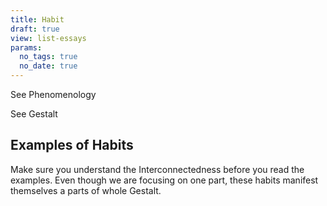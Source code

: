 ```yaml
---
title: Habit
draft: true
view: list-essays
params:
  no_tags: true
  no_date: true
---
```


See Phenomenology

See Gestalt

## Examples of Habits

Make sure you understand the Interconnectedness before you read the examples. Even though we are focusing on one part, these habits manifest themselves a parts of whole Gestalt.
